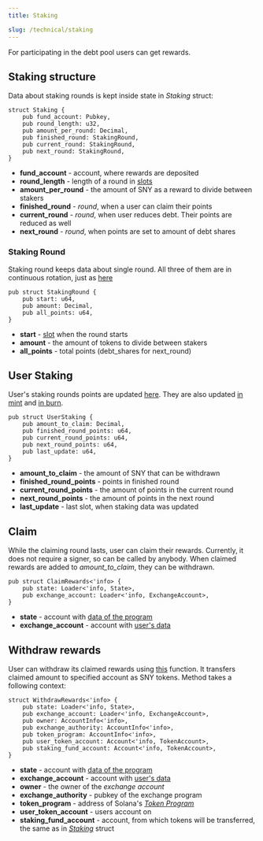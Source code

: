 ```yaml
---
title: Staking

slug: /technical/staking
---
```


For participating in the debt pool users can get rewards.

## Staking structure

Data about staking rounds is kept inside state in _Staking_ struct:

    struct Staking {
        pub fund_account: Pubkey,
        pub round_length: u32,
        pub amount_per_round: Decimal,
        pub finished_round: StakingRound,
        pub current_round: StakingRound,
        pub next_round: StakingRound,
    }

- **fund_account** - account, where rewards are deposited
- **round_length** - length of a round in [slots](https://docs.solana.com/terminology#slot)
- **amount_per_round** - the amount of SNY as a reward to divide between stakers
- **finished_round** - _round_, when a user can claim their points
- **current_round** - _round_, when user reduces debt. Their points are reduced as well
- **next_round** - _round_, when points are set to amount of debt shares

### Staking Round

Staking round keeps data about single round. All three of them are in continuous rotation, just as [here](https://github.com/Synthetify/synthetify-protocol/blob/8bd95bc1f4f31f8e774b2b02d1866abbe35404a5/programs/exchange/src/utils.rs#L35-L125)

    pub struct StakingRound {
        pub start: u64,
        pub amount: Decimal,
        pub all_points: u64,
    }

- **start** - [slot](https://docs.solana.com/terminology#slot) when the round starts
- **amount** - the amount of tokens to divide between stakers
- **all_points** - total points (debt_shares for next_round)

## User Staking

User's staking rounds points are updated [here](https://github.com/Synthetify/synthetify-protocol/blob/8bd95bc1f4f31f8e774b2b02d1866abbe35404a5/programs/exchange/src/utils.rs#L126-L145). They are also updated [in mint](https://github.com/Synthetify/synthetify-protocol/blob/8bd95bc1f4f31f8e774b2b02d1866abbe35404a5/programs/exchange/src/lib.rs#L349-L350) and [in burn](https://github.com/Synthetify/synthetify-protocol/blob/8bd95bc1f4f31f8e774b2b02d1866abbe35404a5/programs/exchange/src/lib.rs#L660-L685).

    pub struct UserStaking {
        pub amount_to_claim: Decimal,
        pub finished_round_points: u64,
        pub current_round_points: u64,
        pub next_round_points: u64,
        pub last_update: u64,
    }

- **amount_to_claim** - the amount of SNY that can be withdrawn
- **finished_round_points** - points in finished round
- **current_round_points** - the amount of points in the current round
- **next_round_points** - the amount of points in the next round
- **last_update** - last slot, when staking data was updated

## Claim

While the claiming round lasts, user can claim their rewards. Currently, it does not require a signer, so can be called by anybody. When claimed rewards are added to _amount_to_claim_, they can be withdrawn.

    pub struct ClaimRewards<'info> {
        pub state: Loader<'info, State>,
        pub exchange_account: Loader<'info, ExchangeAccount>,
    }

- **state** - account with [data of the program](/docs/technical/state)
- **exchange_account** - account with [user's data](/docs/technical/account#structure-of-account)

## Withdraw rewards

User can withdraw its claimed rewards using [this](https://github.com/Synthetify/synthetify-protocol/blob/8bd95bc1f4f31f8e774b2b02d1866abbe35404a5/programs/exchange/src/lib.rs#L1010-L1045) function. It transfers claimed amount to specified account as SNY tokens. Method takes a following context:

    struct WithdrawRewards<'info> {
        pub state: Loader<'info, State>,
        pub exchange_account: Loader<'info, ExchangeAccount>,
        pub owner: AccountInfo<'info>,
        pub exchange_authority: AccountInfo<'info>,
        pub token_program: AccountInfo<'info>,
        pub user_token_account: Account<'info, TokenAccount>,
        pub staking_fund_account: Account<'info, TokenAccount>,
    }

- **state** - account with [data of the program](/docs/technical/state)
- **exchange_account** - account with [user's data](/docs/technical/account#structure-of-account)
- **owner** - the owner of the _exchange account_
- **exchange_authority** - pubkey of the exchange program
- **token_program** - address of Solana's [_Token Program_](https://spl.solana.com/token)
- **user_token_account** - users account on
- **staking_fund_account** - account, from which tokens will be transferred, the same as in [_Staking_](/docs/technical/staking#staking-structure) struct
